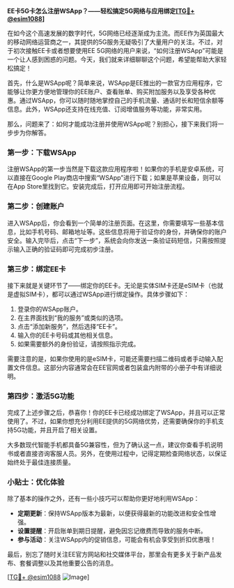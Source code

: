 **EE卡5G卡怎么注册WSApp？——轻松搞定5G网络与应用绑定[[TG💪+ @esim1088](https://t.me/s/esim1088)]**

在如今这个高速发展的数字时代，5G网络已经逐渐成为主流。而EE作为英国最大的移动网络运营商之一，其提供的5G服务无疑吸引了大量用户的关注。不过，对于初次接触EE卡或者想要使用EE 5G网络的用户来说，“如何注册WSApp”可能是一个让人感到困惑的问题。今天，我们就来详细聊聊这个问题，希望能帮助大家轻松搞定！

首先，什么是WSApp呢？简单来说，WSApp是EE推出的一款官方应用程序，它能够让你更方便地管理你的EE账户、查看账单、购买附加服务以及享受各种优惠。通过WSApp，你可以随时随地掌控自己的手机流量、通话时长和短信余额等信息。此外，WSApp还支持在线充值、订阅增值服务等功能，非常实用。

那么，问题来了：如何才能成功注册并使用WSApp呢？别担心，接下来我们将一步步为你解答。

### 第一步：下载WSApp

注册WSApp的第一步当然是下载这款应用程序啦！如果你的手机是安卓系统，可以直接在Google Play商店中搜索“WSApp”进行下载；如果是苹果设备，则可以在App Store里找到它。安装完成后，打开应用即可开始注册流程。

### 第二步：创建账户

进入WSApp后，你会看到一个简单的注册页面。在这里，你需要填写一些基本信息，比如手机号码、邮箱地址等。这些信息将用于验证你的身份，并确保你的账户安全。输入完毕后，点击“下一步”，系统会向你发送一条验证码短信，只需按照提示输入正确的验证码即可完成初步注册。

### 第三步：绑定EE卡

接下来就是关键环节了——绑定你的EE卡。无论是实体SIM卡还是eSIM卡（也就是虚拟SIM卡），都可以通过WSApp进行绑定操作。具体步骤如下：

1. 登录你的WSApp账户。
2. 在主界面找到“我的服务”或类似的选项。
3. 点击“添加新服务”，然后选择“EE卡”。
4. 输入你的EE卡号码或其他相关信息。
5. 如果需要额外的身份验证，请按照指示完成。

需要注意的是，如果你使用的是eSIM卡，可能还需要扫描二维码或者手动输入配置文件信息。这部分内容通常会在EE官网或者包装盒内附带的小册子中有详细说明。

### 第四步：激活5G功能

完成了上述步骤之后，恭喜你！你的EE卡已经成功绑定了WSApp，并且可以正常使用了。不过，如果你想充分利用EE提供的5G网络优势，还需要确保你的手机支持5G功能，并且开启了相关设置。

大多数现代智能手机都具备5G兼容性，但为了确认这一点，建议你查看手机说明书或者直接咨询客服人员。另外，在使用过程中，记得定期检查网络状态，以保证始终处于最佳连接质量。

### 小贴士：优化体验

除了基本的操作之外，还有一些小技巧可以帮助你更好地利用WSApp：

- **定期更新**：保持WSApp版本为最新，以便获得最新的功能改进和安全性增强。
- **设置提醒**：开启账单到期日提醒，避免因忘记缴费而导致的服务中断。
- **参与活动**：关注WSApp内的促销信息，可能会有机会享受到折扣优惠哦！

最后，别忘了随时关注EE官方网站和社交媒体平台，那里会有更多关于新产品发布、套餐调整以及其他重要公告的消息。

[[TG💪+ @esim1088](https://t.me/s/esim1088) ![Image](https://i.postimg.cc/4NQfJmqS/Snipaste-2025-05-13-00-14-12.png)]